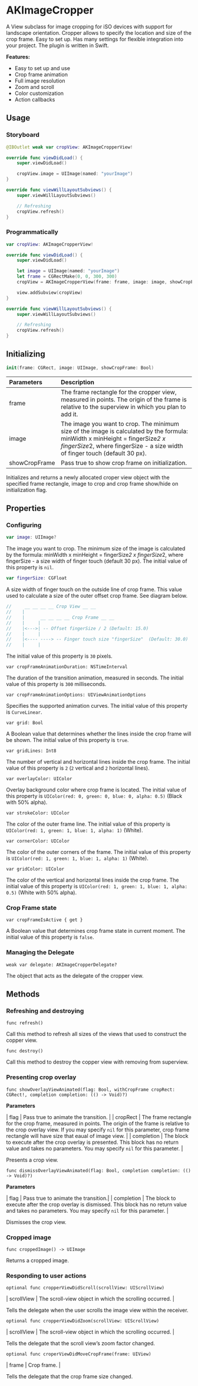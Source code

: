 # AKImageCropper

A View subclass for image cropping for iSO devices with support for landscape orientation. Cropper allows to specify the location and size of the crop frame. Easy to set up. Has many settings for flexible integration into your project. The plugin is written in Swift.

**Features:**

* Easy to set up and use
* Crop frame animation
* Full image resolution
* Zoom and scroll
* Сolor customization
* Action callbacks

## Usage

### Storyboard

```swift
@IBOutlet weak var cropView: AKImageCropperView!

override func viewDidLoad() {
    super.viewDidLoad()

    cropView.image = UIImage(named: "yourImage")
}

override func viewWillLayoutSubviews() {
    super.viewWillLayoutSubviews()

    // Refreshing
    cropView.refresh()
}
```

### Programmatically

```swift
var cropView: AKImageCropperView!

override func viewDidLoad() {
    super.viewDidLoad()

    let image = UIImage(named: "yourImage")
    let frame = CGRectMake(0, 0, 300, 300)
    cropView = AKImageCropperView(frame: frame, image: image, showCropFrame: false)

    view.addSubview(cropView)
}

override func viewWillLayoutSubviews() {
    super.viewWillLayoutSubviews()

    // Refreshing
    cropView.refresh()
}
```

## Initializing

```swift
init(frame: CGRect, image: UIImage, showCropFrame: Bool)
```

| Parameters  |  Description |
| :------------- | :------------- |
| frame         | The frame rectangle for the cropper view, measured in points. The origin of the frame is relative to the superview in which you plan to add it. |
| image         | The image you want to crop. The minimum size of the image is calculated by the formula: minWidth x minHeight = fingerSize*2 x fingerSize*2, where fingerSize - a size width of finger touch (default 30 px). |
| showCropFrame | Pass true to show crop frame on initialization. |

Initializes and returns a newly allocated croper view object with the specified frame rectangle, image to crop and crop frame show/hide on initialization flag.

## Properties

### Configuring

```swift
var image: UIImage?
```

The image you want to crop. The minimum size of the image is calculated by the formula: minWidth x minHeight = fingerSize*2 x fingerSize*2, where fingerSize - a size width of finger touch (default 30 px).
The initial value of this property is `nil`.

```swift
var fingerSize: CGFloat
```

A size width of finger touch on the outside line of crop frame. This value used to calculate a size of the outer offset crop frame. See diagram below.
```swift
//     __ __ __ __ Crop View __ __
//    |
//    |      __ __ __ __ Crop Frame __ __
//    |     |
//    |<--->| -- Offset fingerSize / 2 (Default: 15.0)
//    |     |
//    |<---- ----> -- Finger touch size "fingerSize"  (Default: 30.0)
//    |     |
```
The initial value of this property is `30` pixels.

`var cropFrameAnimationDuration: NSTimeInterval`

The duration of the transition animation, measured in seconds.
The initial value of this property is `300` milliseconds.

`var cropFrameAnimationOptions: UIViewAnimationOptions`

Specifies the supported animation curves.
The initial value of this property is `CurveLinear`.

`var grid: Bool`

A Boolean value that determines whether the lines inside the crop frame will be shown.
The initial value of this property is `true`.

`var gridLines: Int8`

The number of vertical and horizontal lines inside the crop frame.
The initial value of this property is `2` (`2` vertical and `2` horizontal lines).

`var overlayColor: UIColor`

Overlay background color where crop frame is located.
The initial value of this property is `UIColor(red: 0, green: 0, blue: 0, alpha: 0.5)` (Black with 50% alpha).

`var strokeColor: UIColor`

The color of the outer frame line.
The initial value of this property is `UIColor(red: 1, green: 1, blue: 1, alpha: 1)` (White).

`var cornerColor: UIColor`

The color of the outer corners of the frame.
The initial value of this property is `UIColor(red: 1, green: 1, blue: 1, alpha: 1)` (White).

`var gridColor: UIColor`

The color of the vertical and horizontal lines inside the crop frame.
The initial value of this property is `UIColor(red: 1, green: 1, blue: 1, alpha: 0.5)` (White with 50% alpha).

### Crop Frame state

`var cropFrameIsActive { get }`

A Boolean value that determines crop frame state in current moment.
The initial value of this property is `false`.

### Managing the Delegate

`weak var delegate: AKImageCropperDelegate?`

The object that acts as the delegate of the cropper view.

## Methods

### Refreshing and destroying

`func refresh()`

Call this method to refresh all sizes of the views that used to construct the copper view.

`func destroy()`

Call this method to destroy the copper view with removing from superview.

### Presenting crop overlay

`func showOverlayViewAnimated(flag: Bool,
                withCropFrame cropRect: CGRect!,
                   completion completion: (() -> Void)?)`

**Parameters**

| flag        | Pass true to animate the transition. |
| cropRect    | The frame rectangle for the crop frame, measured in points. The origin of the frame is relative to the crop overlay view. If you may specify `nil` for this parameter, crop frame rectangle will have size that eaual of image view. |
| completion  | The block to execute after the crop overlay is presented. This block has no return value and takes no parameters. You may specify `nil` for this parameter. |

Presents a crop view.

`func dismissOverlayViewAnimated(flag: Bool,
                      completion completion: (() -> Void)?)`

**Parameters**

| flag        | Pass true to animate the transition.|
| completion  | The block to execute after the crop overlay is dismissed. This block has no return value and takes no parameters. You may specify `nil` for this parameter. |

Dismisses the crop view.

### Cropped image

`func croppedImage() -> UIImage`

Returns a cropped image.

### Responding to user actions

`optional func cropperViewDidScroll(scrollView: UIScrollView)`

| scrollView | The scroll-view object in which the scrolling occurred. |

Tells the delegate when the user scrolls the image view within the receiver.

`optional func cropperViewDidZoom(scrollView: UIScrollView)`

| scrollView | The scroll-view object in which the scrolling occurred. |

Tells the delegate that the scroll view’s zoom factor changed.

`optional func croperViewDidMoveCropFrame(frame: UIView)`

| frame | Crop frame. |

Tells the delegate that the crop frame size changed.